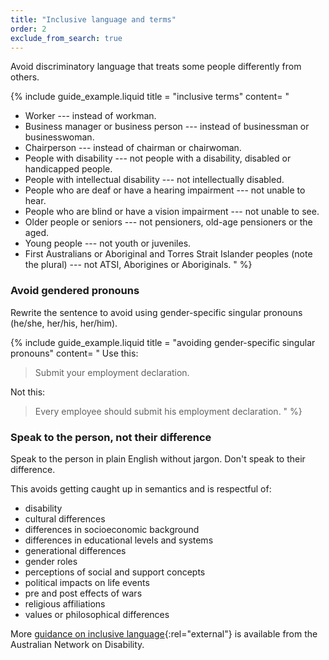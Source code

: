 ```yaml
---
title: "Inclusive language and terms"
order: 2
exclude_from_search: true
---
```


Avoid discriminatory language that treats some people differently from others.

{% include guide_example.liquid
  title = "inclusive terms"
  content= "
- Worker --- instead of workman.
- Business manager or business person --- instead of businessman or businesswoman.
- Chairperson --- instead of chairman or chairwoman.
- People with disability --- not people with a disability, disabled or handicapped people.
- People with intellectual disability --- not intellectually disabled.
- People who are deaf or have a hearing impairment --- not unable to hear.
- People who are blind or have a vision impairment --- not unable to see.
- Older people or seniors --- not pensioners, old-age pensioners or the aged.
- Young people --- not youth or juveniles.
- First Australians or Aboriginal and Torres Strait Islander peoples (note the plural) --- not ATSI, Aborigines or Aboriginals.
"
%}

### Avoid gendered pronouns

Rewrite the sentence to avoid using gender-specific singular pronouns (he/she, her/his, her/him).

{% include guide_example.liquid
  title = "avoiding gender-specific singular pronouns"
  content= "
Use this:

> Submit your employment declaration.

Not this:

> Every employee should submit his employment declaration.
"
%}

### Speak to the person, not their difference

Speak to the person in plain English without jargon. Don't speak to their difference.

This avoids getting caught up in semantics and is respectful of:

- disability
- cultural differences
- differences in socioeconomic background
- differences in educational levels and systems
- generational differences
- gender roles
- perceptions of social and support concepts
- political impacts on life events
- pre and post effects of wars
- religious affiliations
- values or philosophical differences

More [guidance on inclusive language](http://www.and.org.au/pages/inclusive-language.html){:rel="external"} is available from the Australian Network on Disability.

<!-- People with Disability have [examples of how to talk about disability](http://pwd.org.au/library/guide-to-reporting-disability.html){:rel="external"}. -->
